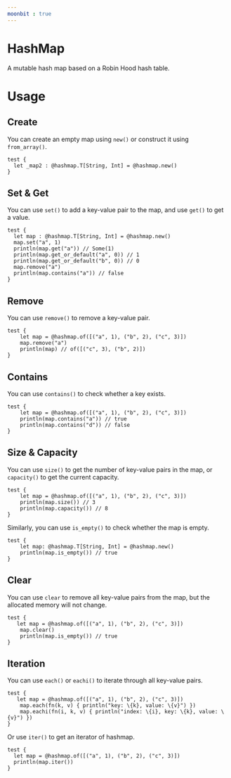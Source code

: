 ```yaml
---
moonbit : true
---
```

# HashMap

A mutable hash map based on a Robin Hood hash table.

# Usage

## Create

You can create an empty map using `new()` or construct it using `from_array()`.

```moonbit
test {
  let _map2 : @hashmap.T[String, Int] = @hashmap.new()
}
```

## Set & Get

You can use `set()` to add a key-value pair to the map, and use `get()` to get a value.

```moonbit
test {
  let map : @hashmap.T[String, Int] = @hashmap.new()
  map.set("a", 1)
  println(map.get("a")) // Some(1)
  println(map.get_or_default("a", 0)) // 1
  println(map.get_or_default("b", 0)) // 0
  map.remove("a")
  println(map.contains("a")) // false
}
```

## Remove

You can use `remove()` to remove a key-value pair.

```moonbit
test {
    let map = @hashmap.of([("a", 1), ("b", 2), ("c", 3)])
    map.remove("a")
    println(map) // of([("c", 3), ("b", 2)])
}
```

## Contains

You can use `contains()` to check whether a key exists.

```moonbit
test {
    let map = @hashmap.of([("a", 1), ("b", 2), ("c", 3)])
    println(map.contains("a")) // true
    println(map.contains("d")) // false
}    
```

## Size & Capacity

You can use `size()` to get the number of key-value pairs in the map, or `capacity()` to get the current capacity.

```moonbit
test {
    let map = @hashmap.of([("a", 1), ("b", 2), ("c", 3)])
    println(map.size()) // 3
    println(map.capacity()) // 8
}    
```

Similarly, you can use `is_empty()` to check whether the map is empty.

```moonbit
test {
    let map: @hashmap.T[String, Int] = @hashmap.new()
    println(map.is_empty()) // true
}
```

## Clear

You can use `clear` to remove all key-value pairs from the map, but the allocated memory will not change.

```moonbit
test {
   let map = @hashmap.of([("a", 1), ("b", 2), ("c", 3)])
    map.clear()
    println(map.is_empty()) // true
}
```

## Iteration

You can use `each()` or `eachi()` to iterate through all key-value pairs.

```moonbit
test {
   let map = @hashmap.of([("a", 1), ("b", 2), ("c", 3)])
    map.each(fn(k, v) { println("key: \{k}, value: \{v}") })
    map.eachi(fn(i, k, v) { println("index: \{i}, key: \{k}, value: \{v}") })
}
```

Or use `iter()` to get an iterator of hashmap.

```moonbit
test {
  let map = @hashmap.of([("a", 1), ("b", 2), ("c", 3)])
  println(map.iter())
}
```
